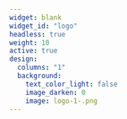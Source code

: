 ```yaml
---
widget: blank
widget_id: "logo"
headless: true
weight: 10
active: true
design:
  columns: "1"
  background:
    text_color_light: false
    image_darken: 0
    image: logo-1-.png
---
```


